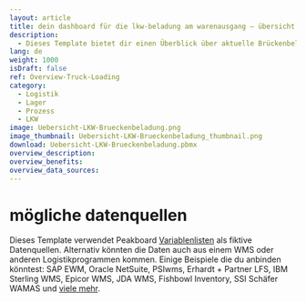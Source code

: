 ```yaml
---
layout: article
title: dein dashboard für die lkw-beladung am warenausgang ― übersicht einer lkw brückenbeladung
description: 
  - Dieses Template bietet dir einen Überblick über aktuelle Brückenbeladungen pro Verladetor in der Lagerlogistik. Dadurch wissen die Gabelstaplerfahrer jederzeit wie viele Güter bereits verladen wurden, wie viele noch ausstehen und innerhalb welcher Zeit das Verladen erledigt sein muss. Zusätzliche Informationen zu den Aufträgen, wie z. B. mögliche Gefahrenklassen, Gewichtsklassen, Spedition usw. können ebenfalls automatisiert abgebildet werden. Entsprechende Daten können beispielsweise aus SAP bezogen werden. Lade dir das Template jetzt herunter und optimiere deinen Verladeprozess.
lang: de
weight: 1000
isDraft: false
ref: Overview-Truck-Loading
category:
  - Logistik
  - Lager
  - Prozess
  - LKW
image: Uebersicht-LKW-Brueckenbeladung.png
image_thumbnail: Uebersicht-LKW-Brueckenbeladung_thumbnail.png
download: Uebersicht-LKW-Brueckenbeladung.pbmx
overview_description:
overview_benefits:
overview_data_sources:
---
```

# mögliche datenquellen
Dieses Template verwendet Peakboard [Variablenlisten](https://help.peakboard.com/scripting/de-variables.html) als fiktive Datenquellen. Alternativ könnten die Daten auch aus einem WMS oder anderen Logistikprogrammen kommen. Einige Beispiele die du anbinden könntest: SAP EWM, Oracle NetSuite, PSIwms, Erhardt + Partner LFS, IBM Sterling WMS, Epicor WMS, JDA WMS, Fishbowl Inventory, SSI Schäfer WAMAS und [viele mehr](https://peakboard.com/schnittstellen/).